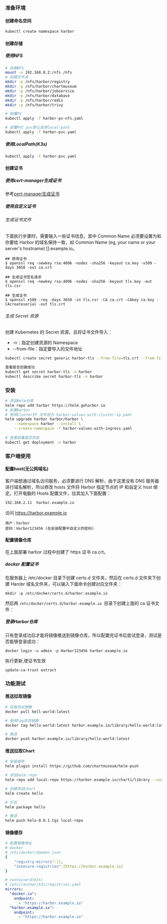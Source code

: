 ### 准备环境

#### 创建命名空间
```bash
kubectl create namespace harbor
```
#### 创建存储

##### 使用NFS

```bash
# 挂载NFS
mount -o 192.168.0.2:/nfs /nfs
# 创建文件夹
mkdir -p /nfs/harbor/registry
mkdir -p /nfs/harbor/chartmuseum
mkdir -p /nfs/harbor/jobservice
mkdir -p /nfs/harbor/database
mkdir -p /nfs/harbor/redis
mkdir -p /nfs/harbor/trivy

# 部署PV
kubectl apply -f harbor-pv-nfs.yaml

# 部署PVC pvc默认启用local-path
kubectl apply -f harbor-pvc.yaml
```

##### 使用LocalPath(K3s)

```bash
kubectl apply -f harbor-pvc.yaml
```


#### 创建证书

##### 使用cert-manager生成证书

参考[cert-manager生成证书](../cert-manager/README.md)

##### 使用自定义证书

###### 生成证书文件

下面执行步骤时，需要输入一些证书信息，其中 Common Name 必须要设置为和你要给 Harbor 的域名保持一致，如 Common Name (eg, your name or your server's hostname) []:example.io。

```
## 获得证书
$ openssl req -newkey rsa:4096 -nodes -sha256 -keyout ca.key -x509 -days 3650 -out ca.crt

## 生成证书签名请求
$ openssl req -newkey rsa:4096 -nodes -sha256 -keyout tls.key -out tls.csr

## 生成证书
$ openssl x509 -req -days 3650 -in tls.csr -CA ca.crt -CAkey ca.key -CAcreateserial -out tls.crt
```

###### 生成 Secret 资源

创建 Kubernetes 的 Secret 资源，且将证书文件导入：

- -n：指定创建资源的 Namespace
- --from-file：指定要导入的文件地址

```bash
kubectl create secret generic harbor-tls --from-file=tls.crt --from-file=tls.key --from-file=ca.crt -n harbor

查看是否创建成功
kubectl get secret harbor-tls -n harbor
kubectl describe secret harbor-tls -n harbor
```



### 安装

```bash
# 添加Helm仓库
helm repo add harbor https://helm.goharbor.io
# 部署Harbor
# 使用ClusterIP 文件改为 harbor-values-with-cluster-ip.yaml
helm upgrade harbor harbor/harbor \
	--namespace harbor --install \
	--create-namespace -f harbor-values-with-ingress.yaml  
	
# 查看部署是否完成
kubectl get deployment -n harbor
```



### 客户端使用

#### 配置host(无公网域名)

客户端想通过域名访问服务，必须要进行 DNS 解析，由于这里没有 DNS 服务器进行域名解析，所以修改 hosts 文件将 Harbor 指定节点的 IP 和自定义 host 绑定。打开电脑的 Hosts 配置文件，往其加入下面配置：

```bash
192.168.2.11  harbor.example.io
```

访问 https://harbor.example.io

```
用户：harbor
密码：Harbor123456 (在安装配置中自定义的密码)
```

#### 配置镜像仓库

在上面部署 harbor 过程中创建了 https 证书 ca.crt。

##### docker 配置证书

在服务器上 /etc/docker 目录下创建 certs.d 文件夹，然后在 certs.d 文件夹下创建 Harobr 域名文件夹，可以输入下面命令创建对应文件夹：

```
mkdir -p /etc/docker/certs.d/harbor.example.io
```

然后再 `/etc/docker/certs.d/harbor.example.io `目录下创建上面的 ca 证书文件：

##### 登录Harbor仓库

只有登录成功后才能将镜像推送到镜像仓库，所以配置完证书后尝试登录，测试是否能够登录成功：

```
docker login -u admin -p Harbor123456 harbor.example.io
```

执行更新,使证书生效

```
update-ca-trust extract
```



### 功能测试

#### 推送拉取镜像

```bash
# 拉取测试镜像
docker pull hell-world:latest

# 使用tag改变镜像
docker tag hello-world:latest horbor.example.io/library/hello-world:latest

# 推送
docker push harbor.example.io/library/hello-world:latest
```



#### 推送拉取Chart

```bash
# 安装插件
helm plugin install https://github.com/chartmuseum/helm-push

# 添加helm repo 
helm repo add local-repo https://harbor.example.io/charts/library --username=admin --password=Harbor123456

# 创建测试chart
helm create hello

# 打包
helm package hello

# 推送
helm push helo-0.0.1.tgz local-repo
```



#### 镜像缓存

```yaml
# 配置镜像地址
# docker
# /etc/docker/daemon.json
{
    "registry-mirrors":[],
    "insecure-registries":[https://harbor.example.io]
}

# containerd(k3s)
# /etc/rancher/k3s/registries.yaml
mirrors:
  "docker.io":
    endpoint:
      - "https://harbor.example.io"
  "harbor.example.io":
    endpoint:
      - "https://harbor.example.io"

```






